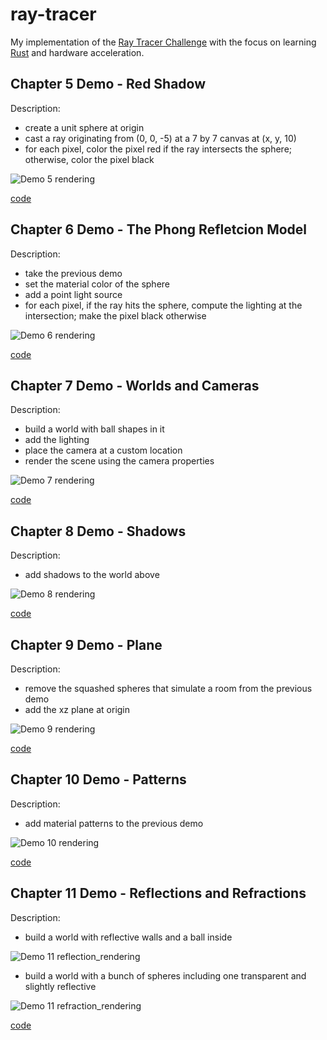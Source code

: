 
ray-tracer
==========

My implementation of the [Ray Tracer Challenge][rtc] with the focus on learning
[Rust][rust] and hardware acceleration.

Chapter 5 Demo - Red Shadow
---------------------------

Description:

 * create a unit sphere at origin
 * cast a ray originating from (0, 0, -5) at a 7 by 7 canvas at (x, y, 10)
 * for each pixel, color the pixel red if the ray intersects the sphere;
   otherwise, color the pixel black

![Demo 5 rendering](demo-imgs/demo5.webp)

[code](src/demo/demo5.rs)

Chapter 6 Demo - The Phong Refletcion Model
-------------------------------------------

Description:

 * take the previous demo
 * set the material color of the sphere
 * add a point light source
 * for each pixel, if the ray hits the sphere, compute the lighting at the
   intersection; make the pixel black otherwise

![Demo 6 rendering](demo-imgs/demo6.webp)

[code](src/demo/demo6.rs)

Chapter 7 Demo - Worlds and Cameras
-----------------------------------

Description:

 * build a world with ball shapes in it
 * add the lighting
 * place the camera at a custom location
 * render the scene using the camera properties

![Demo 7 rendering](demo-imgs/demo7.webp)

[code](src/demo/demo7and8.rs)

Chapter 8 Demo - Shadows
------------------------

Description:

 * add shadows to the world above

![Demo 8 rendering](demo-imgs/demo8.webp)

[code](src/demo/demo7and8.rs)

Chapter 9 Demo - Plane
----------------------

Description:

 * remove the squashed spheres that simulate a room from the previous demo
 * add the xz plane at origin

![Demo 9 rendering](demo-imgs/demo9.webp)

[code](src/demo/demo9.rs)

Chapter 10 Demo - Patterns
--------------------------

Description:

 * add material patterns to the previous demo

![Demo 10 rendering](demo-imgs/demo10.webp)

[code](src/demo/demo10.rs)

Chapter 11 Demo - Reflections and Refractions
---------------------------------------------

Description:

 * build a world with reflective walls and a ball inside

![Demo 11 reflection_rendering](demo-imgs/demo11-reflection.webp)

 * build a world with a bunch of spheres including one transparent and slightly
   reflective

![Demo 11 refraction_rendering](demo-imgs/demo11-refraction.webp)

[code](src/demo/demo11.rs)

[rtc]: http://raytracerchallenge.com/
[rust]: https://www.rust-lang.org/

